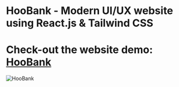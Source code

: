 # HooBank - Modern UI/UX website using React.js & Tailwind CSS

# Check-out the website demo: [HooBank](https://eldorone-hoobank.netlify.app/)

![HooBank](https://i.ibb.co/BK1Hn0x/Screenshot-2022-08-08-at-4-05-48-PM.png)


